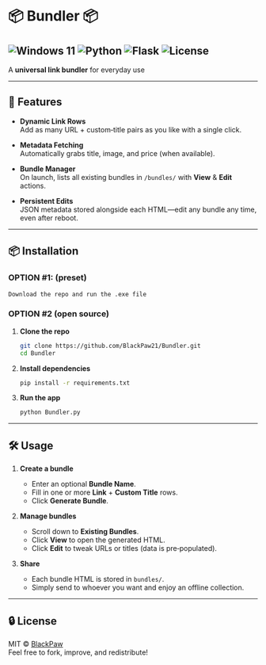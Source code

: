 # 📦 Bundler 📦
![Windows 11](https://img.shields.io/badge/Windows%2011-%230079d5.svg?style=for-the-badge&logo=Windows%2011&logoColor=white) ![Python](https://img.shields.io/badge/Python-blue.svg) ![Flask](https://img.shields.io/badge/Flask-blue.svg) ![License](https://img.shields.io/badge/license-MIT-green.svg)  
---
A **universal link bundler** for everyday use

---

## 🚀 Features

- **Dynamic Link Rows**  
  Add as many URL + custom‑title pairs as you like with a single click.

- **Metadata Fetching**  
  Automatically grabs title, image, and price (when available).

- **Bundle Manager**  
  On launch, lists all existing bundles in `/bundles/` with **View** & **Edit** actions.

- **Persistent Edits**  
  JSON metadata stored alongside each HTML—edit any bundle any time, even after reboot.

---

## 📦 Installation

### OPTION #1: (preset)

```Download the repo and run the .exe file```

### OPTION #2 (open source)

1. **Clone the repo**  
   ```bash
   git clone https://github.com/BlackPaw21/Bundler.git
   cd Bundler
   ```

2. **Install dependencies**  
   ```bash
   pip install -r requirements.txt
   ```

3. **Run the app**  
   ```bash
   python Bundler.py
   ```

---

## 🛠 Usage

1. **Create a bundle**  
   - Enter an optional **Bundle Name**.  
   - Fill in one or more **Link** + **Custom Title** rows.  
   - Click **Generate Bundle**.

2. **Manage bundles**  
   - Scroll down to **Existing Bundles**.  
   - Click **View** to open the generated HTML.  
   - Click **Edit** to tweak URLs or titles (data is pre‑populated).

3. **Share**  
   - Each bundle HTML is stored in `bundles/`.  
   - Simply send to whoever you want and enjoy an offline collection.

---

## 🔒 License

MIT © [BlackPaw](https://github.com/BlackPaw21)  
Feel free to fork, improve, and redistribute!
